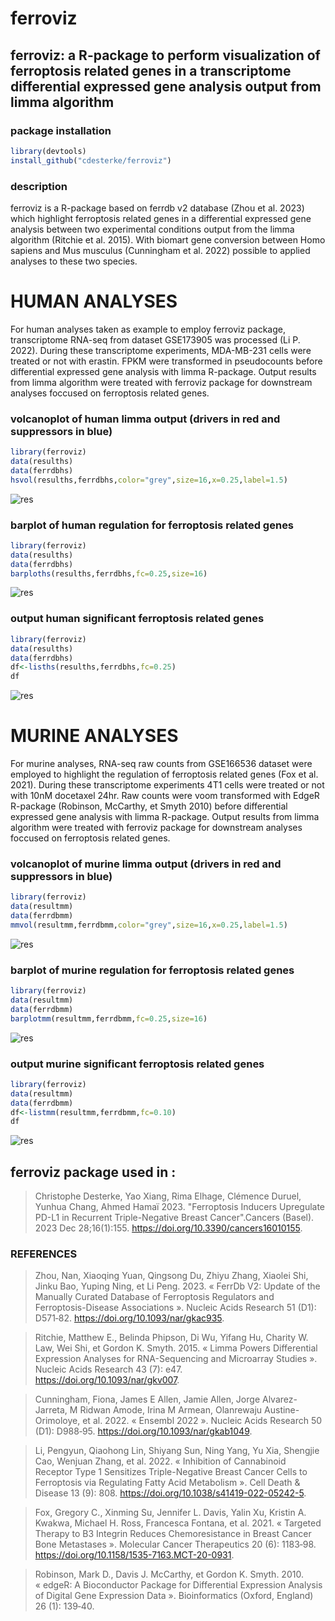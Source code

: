 # ferroviz
## ferroviz: a R-package to perform visualization of ferroptosis related genes in a transcriptome differential expressed gene analysis output from limma algorithm





### package installation
```r
library(devtools)
install_github("cdesterke/ferroviz")
```
### description
ferroviz is a R-package based on ferrdb v2 database (Zhou et al. 2023) which highlight ferroptosis related genes in a differential expressed gene analysis between two experimental conditions output from the limma algorithm (Ritchie et al. 2015). With biomart gene conversion between Homo sapiens and Mus musculus (Cunningham et al. 2022) possible to applied analyses to these two species.


# HUMAN ANALYSES
For human analyses taken as example to employ ferroviz package, transcriptome RNA-seq from dataset GSE173905 was processed (Li P. 2022). During these transcriptome experiments, MDA-MB-231 cells were treated or not with erastin. FPKM were transformed in pseudocounts before differential expressed gene analysis with limma R-package. Output results from limma algorithm were treated with ferroviz package for downstream analyses foccused on ferroptosis related genes.

### volcanoplot of human limma output (drivers in red and suppressors in blue)
```r
library(ferroviz)
data(resulths)
data(ferrdbhs)
hsvol(resulths,ferrdbhs,color="grey",size=16,x=0.25,label=1.5)
```
![res](https://github.com/cdesterke/ferroviz/blob/main/volhs.png)


### barplot of human regulation for ferroptosis related genes

```r
library(ferroviz)
data(resulths)
data(ferrdbhs)
barploths(resulths,ferrdbhs,fc=0.25,size=16)
```
![res](https://github.com/cdesterke/ferroviz/blob/main/barploths.png)


### output human significant ferroptosis related genes

```r
library(ferroviz)
data(resulths)
data(ferrdbhs)
df<-lisths(resulths,ferrdbhs,fc=0.25)
df
```
![res](https://github.com/cdesterke/ferroviz/blob/main/lisths.png)


# MURINE ANALYSES

For murine analyses, RNA-seq raw counts from GSE166536 dataset were employed to highlight the regulation of ferroptosis related genes (Fox et al. 2021). During these transcriptome experiments 4T1 cells were treated or not with 10nM docetaxel 24hr. Raw counts were voom transformed with EdgeR R-package (Robinson, McCarthy, et Smyth 2010) before differential expressed gene analysis with limma R-package. Output results from limma algorithm were treated with ferroviz package for downstream analyses foccused on ferroptosis related genes.

### volcanoplot of murine limma output (drivers in red and suppressors in blue)
```r
library(ferroviz)
data(resultmm)
data(ferrdbmm)
mmvol(resultmm,ferrdbmm,color="grey",size=16,x=0.25,label=1.5)
```
![res](https://github.com/cdesterke/ferroviz/blob/main/volmm.png)


### barplot of murine regulation for ferroptosis related genes

```r
library(ferroviz)
data(resultmm)
data(ferrdbmm)
barplotmm(resultmm,ferrdbmm,fc=0.25,size=16)
```
![res](https://github.com/cdesterke/ferroviz/blob/main/barplotmm.png)


### output murine significant ferroptosis related genes

```r
library(ferroviz)
data(resultmm)
data(ferrdbmm)
df<-listmm(resultmm,ferrdbmm,fc=0.10)
df
```
![res](https://github.com/cdesterke/ferroviz/blob/main/listmm.png)

## ferroviz package used in :

> Christophe Desterke, Yao Xiang, Rima Elhage, Clémence Duruel, Yunhua Chang, Ahmed Hamaï 2023. "Ferroptosis Inducers Upregulate PD-L1 in Recurrent Triple-Negative Breast Cancer".Cancers (Basel). 2023 Dec 28;16(1):155. https://doi.org/10.3390/cancers16010155.



### REFERENCES

> Zhou, Nan, Xiaoqing Yuan, Qingsong Du, Zhiyu Zhang, Xiaolei Shi, Jinku Bao, Yuping Ning, et Li Peng. 2023. « FerrDb V2: Update of the Manually Curated Database of Ferroptosis Regulators and Ferroptosis-Disease Associations ». Nucleic Acids Research 51 (D1): D571‑82. https://doi.org/10.1093/nar/gkac935.

> Ritchie, Matthew E., Belinda Phipson, Di Wu, Yifang Hu, Charity W. Law, Wei Shi, et Gordon K. Smyth. 2015. « Limma Powers Differential Expression Analyses for RNA-Sequencing and Microarray Studies ». Nucleic Acids Research 43 (7): e47. https://doi.org/10.1093/nar/gkv007.

> Cunningham, Fiona, James E Allen, Jamie Allen, Jorge Alvarez-Jarreta, M Ridwan Amode, Irina M Armean, Olanrewaju Austine-Orimoloye, et al. 2022. « Ensembl 2022 ». Nucleic Acids Research 50 (D1): D988‑95. https://doi.org/10.1093/nar/gkab1049.

> Li, Pengyun, Qiaohong Lin, Shiyang Sun, Ning Yang, Yu Xia, Shengjie Cao, Wenjuan Zhang, et al. 2022. « Inhibition of Cannabinoid Receptor Type 1 Sensitizes Triple-Negative Breast Cancer Cells to Ferroptosis via Regulating Fatty Acid Metabolism ». Cell Death & Disease 13 (9): 808. https://doi.org/10.1038/s41419-022-05242-5.

> Fox, Gregory C., Xinming Su, Jennifer L. Davis, Yalin Xu, Kristin A. Kwakwa, Michael H. Ross, Francesca Fontana, et al. 2021. « Targeted Therapy to Β3 Integrin Reduces Chemoresistance in Breast Cancer Bone Metastases ». Molecular Cancer Therapeutics 20 (6): 1183‑98. https://doi.org/10.1158/1535-7163.MCT-20-0931.

> Robinson, Mark D., Davis J. McCarthy, et Gordon K. Smyth. 2010. « edgeR: A Bioconductor Package for Differential Expression Analysis of Digital Gene Expression Data ». Bioinformatics (Oxford, England) 26 (1): 139‑40.

